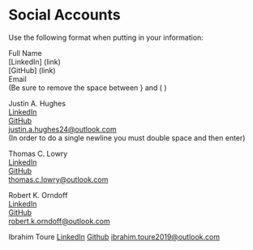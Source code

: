 # Social Accounts

Use the following format when putting in your information:

Full Name  
[LinkedIn] (link)  
[GitHub] (link)  
Email  
(Be sure to remove the space between } and ( )

Justin A. Hughes  
[LinkedIn](https://www.linkedin.com/in/justin-hughes-b055b057/)  
[GitHub](https://github.com/Justin-Hughes)  
justin.a.hughes24@outlook.com  
(In order to do a single newline you must double space and then enter)  

Thomas C. Lowry  
[LinkedIn](https://www.linkedin.com/in/thomasclowry/)  
[GitHub](https://github.com/thomasclowry)  
thomas.c.lowry@outlook.com

Robert K. Orndoff  
[LinkedIn](https://www.linkedin.com/in/robert-orndoff/)  
[GitHub](https://github.com/orndor)  
robert.k.orndoff@outlook.com

Ibrahim Toure
[LinkedIn](https://www.linkedin.com/in/brimtoure)
[Github](https://github.com/brimtin)
ibrahim.toure2019@outlook.com
